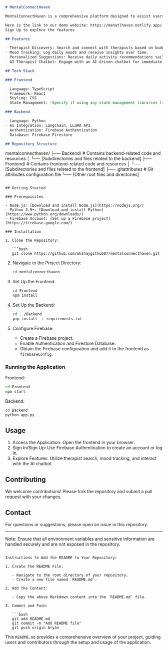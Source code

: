 
```markdown
# MentalConnectHaven

MentalConnectHaven is a comprehensive platform designed to assist users in finding therapists that align with their budget, availability, and specialties. Additionally, the platform offers daily mood tracking and provides personalized activity suggestions. An AI-powered therapist chatbot, built using Retrieval-Augmented Generation (RAG), LLaMA API, and LangChain, offers users immediate support.

Here is the link to our demo website: https://menatlhaven.netlify.app/
Sign Up to explore the features

## Features

- Therapist Discovery: Search and connect with therapists based on budget, availability, and specialization.
- Mood Tracking: Log daily moods and receive insights over time.
- Personalized Suggestions: Receive daily activity recommendations tailored to mood patterns.
- AI Therapist Chatbot: Engage with an AI-driven chatbot for immediate assistance and guidance.

## Tech Stack

### Frontend

- Language: TypeScript
- Framework: React
- Styling: CSS
- State Management: [Specify if using any state management libraries like Redux or Context API]

### Backend

- Language: Python
- AI Integration: LangChain, LLaMA API
- Authentication: Firebase Authentication
- Database: Firebase Firestore

## Repository Structure

```
mentalconnecthaven/
├── Backend/               # Contains backend-related code and resources
│   └── [Subdirectories and files related to the backend]
├── Frontend/              # Contains frontend-related code and resources
│   └── [Subdirectories and files related to the frontend]
├── .gitattributes         # Git attributes configuration file
└── [Other root files and directories]
```

## Getting Started

### Prerequisites

- Node.js: [Download and install Node.js](https://nodejs.org/)
- Python 3.9+: [Download and install Python](https://www.python.org/downloads/)
- Firebase Account: [Set up a Firebase project](https://firebase.google.com/)

### Installation

1. Clone the Repository:

   ```bash
   git clone https://github.com/akshaygithub07/mentalconnecthaven.git
   ```

2. Navigate to the Project Directory:

   ```bash
   cd mentalconnecthaven
   ```

3. Set Up the Frontend:

   ```bash
   cd Frontend
   npm install
   ```

4. Set Up the Backend:

   ```bash
   cd ../Backend
   pip install -r requirements.txt
   ```

5. Configure Firebase:

   - Create a Firebase project.
   - Enable Authentication and Firestore Database.
   - Obtain the Firebase configuration and add it to the frontend as `firebaseConfig`.

### Running the Application

Frontend:

```bash
cd Frontend
npm start
```

Backend:

```bash
cd Backend
python app.py
```

## Usage

1. Access the Application: Open the frontend in your browser.
2. Sign In/Sign Up: Use Firebase Authentication to create an account or log in.
3. Explore Features: Utilize therapist search, mood tracking, and interact with the AI chatbot.

## Contributing

We welcome contributions! Please fork the repository and submit a pull request with your changes.



## Contact

For questions or suggestions, please open an issue in this repository.

---

Note: Ensure that all environment variables and sensitive information are handled securely and are not exposed in the repository.
```

Instructions to Add the README to Your Repository:

1. Create the README File:

   - Navigate to the root directory of your repository.
   - Create a new file named `README.md`.

2. Add the Content:

   - Copy the above Markdown content into the `README.md` file.

3. Commit and Push:

   ```bash
   git add README.md
   git commit -m "Add README file"
   git push origin Aryan
   ```

This `README.md` provides a comprehensive overview of your project, guiding users and contributors through the setup and usage of the application. 
